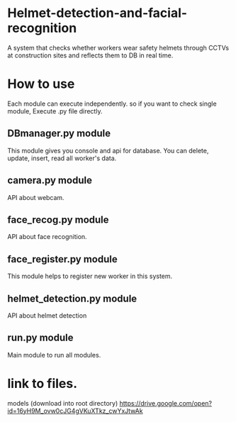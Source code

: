# Helmet-detection-and-facial-recognition
A system that checks whether workers wear safety helmets through CCTVs at construction sites and reflects them to DB in real time.
# How to use
Each module can execute independently. so if you want to check single module, Execute .py file directly.
## DBmanager.py module
This module gives you console and api for database. You can delete, update, insert, read all worker's data.
## camera.py module
API about webcam. 
## face_recog.py module
API about face recognition.
## face_register.py module
This module helps to register new worker in this system.
## helmet_detection.py module
API about helmet detection
## run.py module
Main module to run all modules.


# link to files.
models (download into root directory)
https://drive.google.com/open?id=16yH9M_ovw0cJG4gVKuXTkz_cwYxJtwAk
